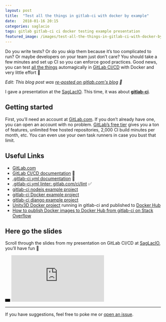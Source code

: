 ```yaml
---
layout: post
title:  "Test all the things in gitlab-ci with docker by example"
date:   2018-01-16 20:15
categories: saglacio
tags: gitlab gitlab-ci ci docker testing example presentation
featured_image: /images/test-all-the-things-in-gitlab-ci-with-docker-by-example.jpg
---
```


Do you write tests? Or do you skip them because it’s too complicated to run? Or maybe developers on your team just don’t care? You should take a few minutes and set up CI so you can enforce good practices. Good news, you can test [all the things](http://knowyourmeme.com/memes/all-the-things) automagically in [GitLab CI/CD](https://about.gitlab.com/features/gitlab-ci-cd/) with Docker and very little effort 🤘

<!-- more -->

_Edit: This blog post was [re-posted on gitlab.com's blog](https://about.gitlab.com/2018/02/05/test-all-the-things-gitlab-ci-docker-examples/) 🎉_

I gave a presentation at the [SagLacIO][saglacio]. This time, it was about **[gitlab-ci][gitlab-ci]**.

## Getting started

First, you’ll need an account at [GitLab.com][gitlab.com]. If you don’t already have one, you can open an account with no problem. [GitLab’s free tier](https://about.gitlab.com/products/) gives you a ton of features, unlimited free hosted repositories, 2,000 CI build minutes per month, etc. You can even use your own task runners in case you bust that limit.

## Useful Links

* [GitLab.com][gitlab.com]
* [GitLab CI/CD documentation](https://docs.gitlab.com/ee/ci/README.html) 📗
* [.gitlab-ci.yml documentation](https://docs.gitlab.com/ee/ci/yaml/README.html) 📕
* [.gitlab-ci.yml linter: gitlab.com/ci/lint](https://gitlab.com/ci/lint/) ✅
* [gitlab-ci nodejs example project](https://gitlab.com/gableroux/gitlab-ci-example-nodejs)
* [gitlab-ci Docker example project](https://gitlab.com/gableroux/gitlab-ci-example-docker)
* [gitlab-ci django example project](https://gitlab.com/gableroux/gitlab-ci-example-django)
* [Unity3D Docker project](https://gitlab.com/gableroux/unity3d) running in gitlab-ci and published to [Docker Hub](https://hub.docker.com/r/gableroux/unity3d/)
* [How to publish Docker images to Docker Hub from gitlab-ci on Stack Overflow](https://stackoverflow.com/questions/45517733/how-to-publish-docker-images-to-docker-hub-from-gitlab-ci)

## Here go the slides

Scroll through the slides from my presentation on GitLab CI/CD at [SagLacIO][saglacio], you’ll have fun 🤘

<div class="responsive-iframe-wrapper">
    <div class="responsive-iframe">
        <img class="ratio" src="/images/layout/placeholder_16x9.gif" alt="placeholder"/>
        <iframe src="https://docs.google.com/presentation/d/10835yig54EbR_OQcxSXURkPk_0zkhLxaWHdRdXb-yWw/embed?start=false&loop=false&delayms=3000" frameborder="0" allowfullscreen="true" mozallowfullscreen="true" webkitallowfullscreen="true"></iframe>
    </div>
</div>

---

If you have suggestions, feel free to poke me or [open an issue](https://github.com/GabLeRoux/gableroux.github.io/issues).

[saglacio]: http://saglac.io
[gitlab-ci]: https://about.gitlab.com/features/gitlab-ci-cd/
[docker]: https://www.docker.com/
[gitlab.com]: https://gitlab.com/
